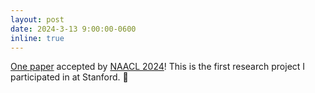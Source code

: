 ```yaml
---
layout: post
date: 2024-3-13 9:00:00-0600
inline: true
---
```


[One paper](https://openreview.net/forum?id=DoSQeeVlUO) accepted by [NAACL 2024](https://2024.naacl.org/)! This is the first research project I participated in at Stanford. 📃 
